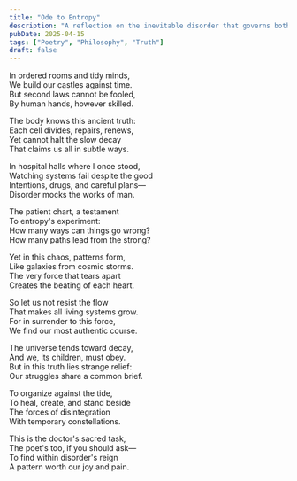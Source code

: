 ```yaml
---
title: "Ode to Entropy"
description: "A reflection on the inevitable disorder that governs both our bodies and the universe."
pubDate: 2025-04-15
tags: ["Poetry", "Philosophy", "Truth"]
draft: false
---
```


In ordered rooms and tidy minds,  
We build our castles against time.  
But second laws cannot be fooled,  
By human hands, however skilled.

The body knows this ancient truth:  
Each cell divides, repairs, renews,  
Yet cannot halt the slow decay  
That claims us all in subtle ways.

In hospital halls where I once stood,  
Watching systems fail despite the good  
Intentions, drugs, and careful plans—  
Disorder mocks the works of man.

The patient chart, a testament  
To entropy's experiment:  
How many ways can things go wrong?  
How many paths lead from the strong?

Yet in this chaos, patterns form,  
Like galaxies from cosmic storms.  
The very force that tears apart  
Creates the beating of each heart.

So let us not resist the flow  
That makes all living systems grow.  
For in surrender to this force,  
We find our most authentic course.

The universe tends toward decay,  
And we, its children, must obey.  
But in this truth lies strange relief:  
Our struggles share a common brief.

To organize against the tide,  
To heal, create, and stand beside  
The forces of disintegration  
With temporary constellations.

This is the doctor's sacred task,  
The poet's too, if you should ask—  
To find within disorder's reign  
A pattern worth our joy and pain. 